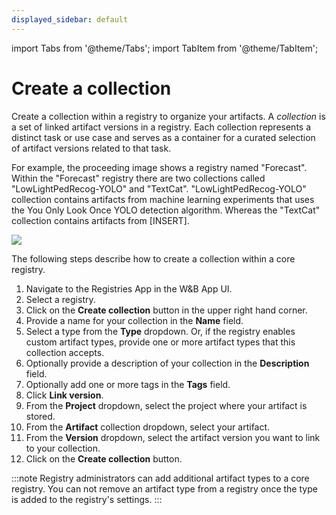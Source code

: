 ```yaml
---
displayed_sidebar: default
---
```

import Tabs from '@theme/Tabs';
import TabItem from '@theme/TabItem';

# Create a collection

Create a collection within a registry to organize your artifacts. A *collection* is a set of linked artifact versions in a registry. Each collection represents a distinct task or use case and serves as a container for a curated selection of artifact versions related to that task.

For example, the proceeding image shows a registry named "Forecast". Within the "Forecast" registry there are two collections called "LowLightPedRecog-YOLO" and "TextCat". "LowLightPedRecog-YOLO" collection contains artifacts from machine learning experiments that uses the You Only Look Once YOLO detection algorithm.  Whereas the "TextCat" collection contains artifacts from [INSERT]. 

![](/images/registry/what_is_collection.png)



The following steps describe how to create a collection within a core registry.

1. Navigate to the Registries App in the W&B App UI.
2. Select a registry.
3. Click on the **Create collection** button in the upper right hand corner.
4. Provide a name for your collection in the **Name** field. 
5. Select a type from the **Type** dropdown. Or, if the registry enables custom artifact types, provide one or more artifact types that this collection accepts. 
5. Optionally provide a description of your collection in the **Description** field.
6. Optionally add one or more tags in the **Tags** field. 
7. Click **Link version**.
8. From the **Project** dropdown, select the project where your artifact is stored.
9. From the **Artifact** collection dropdown, select your artifact.
10. From the **Version** dropdown, select the artifact version you want to link to your collection.
11. Click on the **Create collection** button.

:::note
Registry administrators can add additional artifact types to a core registry. You can not remove an artifact type from a registry once the type is added to the registry's settings.
:::




